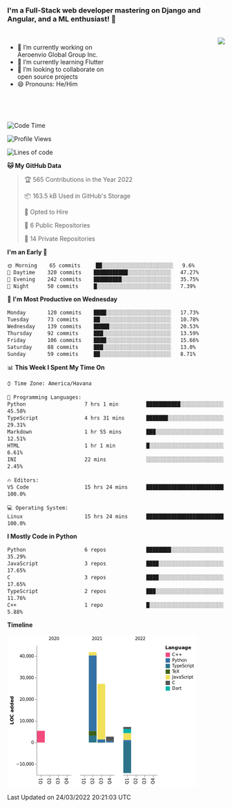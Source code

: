 ### I'm a Full-Stack web developer mastering on Django and Angular, and a ML enthusiast!  👋

<br/>

<img align="right" height="250"  src="https://media1.giphy.com/media/qgQUggAC3Pfv687qPC/giphy.gif?cid=ecf05e470ttfxgsj072btembitu1zn4ti3t3cdyg4jo5b3by&rid=giphy.gif&ct=g" />

 <div style="width:50%">
    <ul>
      <li>🔭 I’m currently working on Aeroenvio Global Group Inc.</li>
      <li>🌱 I’m currently learning Flutter</li>
      <li>👯 I’m looking to collaborate on open source projects</li>
      <li>😄 Pronouns: He/Him</li>
<!--       <li>⚡ Fun fact: I started my first professional project for a company as web dev without knowing any JS </li> -->
    </ul>
  </div>
  
<br/><br/><br/>


<!--START_SECTION:waka-->
![Code Time](http://img.shields.io/badge/Code%20Time-75%20hrs%2049%20mins-blue)

![Profile Views](http://img.shields.io/badge/Profile%20Views-0-blue)

![Lines of code](https://img.shields.io/badge/From%20Hello%20World%20I%27ve%20Written-70%20Thousand%20lines%20of%20code-blue)

**🐱 My GitHub Data** 

> 🏆 565 Contributions in the Year 2022
 > 
> 📦 163.5 kB Used in GitHub's Storage 
 > 
> 💼 Opted to Hire
 > 
> 📜 6 Public Repositories 
 > 
> 🔑 14 Private Repositories  
 > 
**I'm an Early 🐤** 

```text
🌞 Morning    65 commits     ██░░░░░░░░░░░░░░░░░░░░░░░   9.6% 
🌆 Daytime    320 commits    ███████████░░░░░░░░░░░░░░   47.27% 
🌃 Evening    242 commits    █████████░░░░░░░░░░░░░░░░   35.75% 
🌙 Night      50 commits     █░░░░░░░░░░░░░░░░░░░░░░░░   7.39%

```
📅 **I'm Most Productive on Wednesday** 

```text
Monday       120 commits    ████░░░░░░░░░░░░░░░░░░░░░   17.73% 
Tuesday      73 commits     ██░░░░░░░░░░░░░░░░░░░░░░░   10.78% 
Wednesday    139 commits    █████░░░░░░░░░░░░░░░░░░░░   20.53% 
Thursday     92 commits     ███░░░░░░░░░░░░░░░░░░░░░░   13.59% 
Friday       106 commits    ████░░░░░░░░░░░░░░░░░░░░░   15.66% 
Saturday     88 commits     ███░░░░░░░░░░░░░░░░░░░░░░   13.0% 
Sunday       59 commits     ██░░░░░░░░░░░░░░░░░░░░░░░   8.71%

```


📊 **This Week I Spent My Time On** 

```text
⌚︎ Time Zone: America/Havana

💬 Programming Languages: 
Python                   7 hrs 1 min         ███████████░░░░░░░░░░░░░░   45.58% 
TypeScript               4 hrs 31 mins       ███████░░░░░░░░░░░░░░░░░░   29.31% 
Markdown                 1 hr 55 mins        ███░░░░░░░░░░░░░░░░░░░░░░   12.51% 
HTML                     1 hr 1 min          █░░░░░░░░░░░░░░░░░░░░░░░░   6.61% 
INI                      22 mins             ░░░░░░░░░░░░░░░░░░░░░░░░░   2.45%

🔥 Editors: 
VS Code                  15 hrs 24 mins      █████████████████████████   100.0%

💻 Operating System: 
Linux                    15 hrs 24 mins      █████████████████████████   100.0%

```

**I Mostly Code in Python** 

```text
Python                   6 repos             ████████░░░░░░░░░░░░░░░░░   35.29% 
JavaScript               3 repos             ████░░░░░░░░░░░░░░░░░░░░░   17.65% 
C                        3 repos             ████░░░░░░░░░░░░░░░░░░░░░   17.65% 
TypeScript               2 repos             ███░░░░░░░░░░░░░░░░░░░░░░   11.76% 
C++                      1 repo              █░░░░░░░░░░░░░░░░░░░░░░░░   5.88%

```


**Timeline**

![Chart not found](https://raw.githubusercontent.com/dfg-98/dfg-98/main/charts/bar_graph.png) 


 Last Updated on 24/03/2022 20:21:03 UTC
<!--END_SECTION:waka-->
